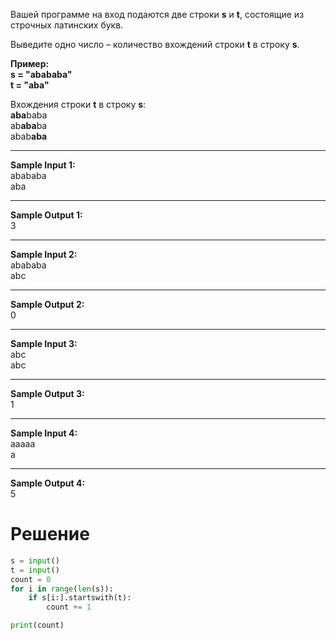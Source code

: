 Вашей программе на вход подаются две строки **s** и **t**, состоящие из строчных латинских букв.

Выведите одно число – количество вхождений строки **t** в строку **s**.

**Пример:\
s = "abababa"\
t = "aba"**

Вхождения строки **t** в строку **s**:\
**aba**baba\
ab**aba**ba\
abab**aba**

---
**Sample Input 1:**\
abababa\
aba

---
**Sample Output 1:**\
3

---
**Sample Input 2:**\
abababa\
abc

---
**Sample Output 2:**\
0

---
**Sample Input 3:**\
abc\
abc

---
**Sample Output 3:**\
1

---
**Sample Input 4:**\
aaaaa\
a

---
**Sample Output 4:**\
5
# Решение
```python
s = input()
t = input()
count = 0
for i in range(len(s)):
    if s[i:].startswith(t):
        count += 1

print(count)
```
